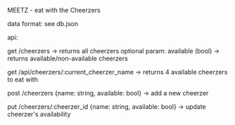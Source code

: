MEETZ - eat with the Cheerzers


data format: see db.json

api:

get /cheerzers
-> returns all cheerzers
optional param: available (bool) -> returns available/non-available cheerzers

get /api/cheerzers/:current_cheerzer_name
-> returns 4 available cheerzers to eat with

post /cheerzers {name: string, available: bool}
-> add a new cheerzer

put /cheerzers/:cheerzer_id {name: string, available: bool}
-> update cheerzer's availability
